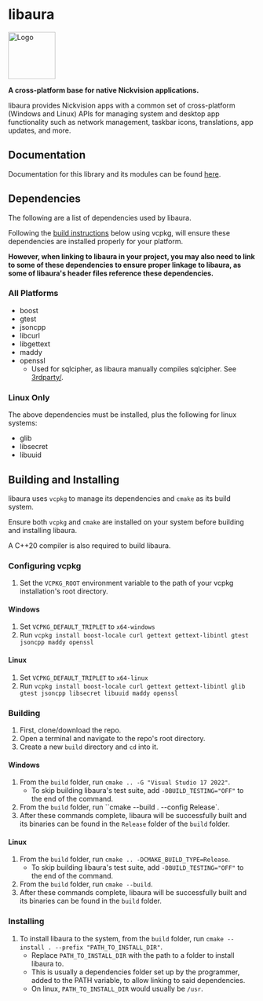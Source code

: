# libaura

<img width='96' height='96' alt='Logo' src='resources/logo.png'/>

**A cross-platform base for native Nickvision applications.**

libaura provides Nickvision apps with a common set of cross-platform (Windows and Linux) APIs for managing system and desktop app functionality such as network management, taskbar icons, translations, app updates, and more.

## Documentation

Documentation for this library and its modules can be found [here](/docs).

## Dependencies
The following are a list of dependencies used by libaura. 

Following the [build instructions](#building-and-installing) below using vcpkg, will ensure these dependencies are installed properly for your platform.

**However, when linking to libaura in your project, you may also need to link to some of these dependencies to ensure proper linkage to libaura, as some of libaura's header files reference these dependencies.**

### All Platforms
- boost
- gtest
- jsoncpp
- libcurl
- libgettext
- maddy
- openssl
    - Used for sqlcipher, as libaura manually compiles sqlcipher. See [3rdparty/](3rdparty/).

### Linux Only
The above dependencies must be installed, plus the following for linux systems:
- glib
- libsecret
- libuuid

## Building and Installing
libaura uses `vcpkg` to manage its dependencies and `cmake` as its build system.

Ensure both `vcpkg` and `cmake` are installed on your system before building and installing libaura.

A C++20 compiler is also required to build libaura.

### Configuring vcpkg
1. Set the `VCPKG_ROOT` environment variable to the path of your vcpkg installation's root directory.
#### Windows
1. Set `VCPKG_DEFAULT_TRIPLET` to `x64-windows`
1. Run `vcpkg install boost-locale curl gettext gettext-libintl gtest jsoncpp maddy openssl`
#### Linux
1. Set `VCPKG_DEFAULT_TRIPLET` to `x64-linux`
1. Run `vcpkg install boost-locale curl gettext gettext-libintl glib gtest jsoncpp libsecret libuuid maddy openssl`

### Building
1. First, clone/download the repo.
1. Open a terminal and navigate to the repo's root directory.
1. Create a new `build` directory and `cd` into it. 
#### Windows
1. From the `build` folder, run `cmake .. -G "Visual Studio 17 2022"`.
    - To skip building libaura's test suite, add `-DBUILD_TESTING="OFF"` to the end of the command.
1. From the `build` folder, run ``cmake --build . --config Release`.
1. After these commands complete, libaura will be successfully built and its binaries can be found in the `Release` folder of the `build` folder.
#### Linux
1. From the `build` folder, run `cmake .. -DCMAKE_BUILD_TYPE=Release`.
    - To skip building libaura's test suite, add `-DBUILD_TESTING="OFF"` to the end of the command.
1. From the `build` folder, run `cmake --build`.
1. After these commands complete, libaura will be successfully built and its binaries can be found in the `build` folder.

### Installing
1. To install libaura to the system, from the `build` folder, run `cmake --install . --prefix "PATH_TO_INSTALL_DIR"`.
    - Replace `PATH_TO_INSTALL_DIR` with the path to a folder to install libaura to. 
    - This is usually a dependencies folder set up by the programmer, added to the PATH variable, to allow linking to said dependencies.
    - On linux, `PATH_TO_INSTALL_DIR` would usually be `/usr`.

